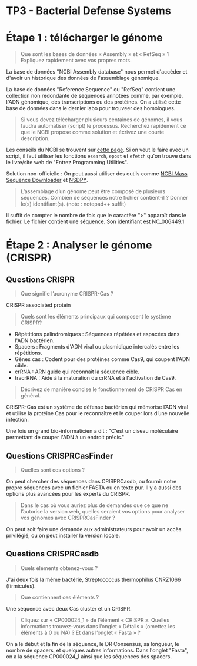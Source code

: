 # TP3 - Bacterial Defense Systems

# Étape 1 : télécharger le génome

> Que sont les bases de données « Assembly » et « RefSeq » ? Expliquez rapidement avec vos propres mots.


La base de données "NCBI Assembly database" nous permet d'accéder et d'avoir un historique des données de l'assemblage génomique.

La base de données "Reference Sequence" ou "RefSeq" contient une collection non redondante de sequences annotées comme, par exemple, l'ADN génomique, des transcriptions ou des protéines. On a utilisé cette base de données dans le dernier labo pour trouveer des homologues.

> Si vous devez télécharger plusieurs centaines de génomes, il vous faudra automatiser (script) le processus. Recherchez rapidement ce que le NCBI propose comme solution et écrivez une courte description.

Les conseils du NCBI se trouvent sur [cette page](https://www.ncbi.nlm.nih.gov/guide/howto/dwn-records/). Si on veut le faire avec un script, il faut utiliser les fonctions `esearch`, `epost` et `efetch` qu'on trouve dans le livre/site web de "Entrez Programming Utilities".

Solution non-officielle : On peut aussi utiliser des outils comme [NCBI Mass Sequence Downloader](https://github.com/StuntsPT/NCBI_Mass_Downloader) et [NSDPY](https://nsdpy.readthedocs.io/en/latest/main.html).

> L’assemblage d’un génome peut être composé de plusieurs séquences. Combien de séquences notre fichier contient-il ? Donner le(s) identifiant(s). (note : notepad++ suffit)

Il suffit de compter le nombre de fois que le caractère ">" apparaît dans le fichier. Le fichier contient une séquence. Son identifiant est NC_006449.1 

# Étape 2 : Analyser le génome (CRISPR)

## Questions CRISPR

> Que signifie l’acronyme CRISPR-Cas ?

CRISPR associated protein

> Quels sont les éléments principaux qui composent le système CRISPR?


- Répétitions palindromiques : Séquences répétées et espacées dans l'ADN bactérien.  
- Spacers : Fragments d'ADN viral ou plasmidique intercalés entre les répétitions.  
- Gènes cas : Codent pour des protéines comme Cas9, qui coupent l'ADN cible.  
- crRNA : ARN guide qui reconnaît la séquence cible.  
- tracrRNA : Aide à la maturation du crRNA et à l'activation de Cas9.

> Décrivez de manière concise le fonctionnement de CRISPR Cas en général.

CRISPR-Cas est un système de défense bactérien qui mémorise l’ADN viral et utilise la protéine Cas pour le reconnaître et le couper lors d’une nouvelle infection.

Une fois un grand bio-informaticien a dit : "C'est un ciseau moléculaire permettant de couper l'ADN à un endroit précis."

## Questions CRISPRCasFinder

> Quelles sont ces options ?

On peut chercher des séquences dans CRISPRCasdb, ou fournir notre propre séquences avec un fichier FASTA ou en texte pur. Il y a aussi des options plus avancées pour les experts du CRISPR.

> Dans le cas où vous auriez plus de demandes que ce que ne l’autorise la version web, quelles seraient vos options pour analyser vos génomes avec CRISPRCasFinder ?

On peut soit faire une demande aux administrateurs pour avoir un accès privilégié, ou on peut installer la version locale.

## Questions CRISPRCasdb

> Quels éléments obtenez-vous ?

J'ai deux fois la même bactérie, Streptococcus thermophilus CNRZ1066 (firmicutes).

> Que contiennent ces éléments ?

Une séquence avec deux Cas cluster et un CRISPR.

> Cliquez sur « CP000024_1 » de l’élément « CRISPR ». Quelles informations trouvez-vous dans l’onglet « Détails » (omettez les éléments à 0 ou NA) ? Et dans l’onglet « Fasta » ?

On a le début et la fin de la séquence, le DR Consensus, sa longueur, le nombre de spacers, et quelques autres informations. Dans l'onglet "Fasta", on a la séquence CP000024_1 ainsi que les séquences des spacers.
